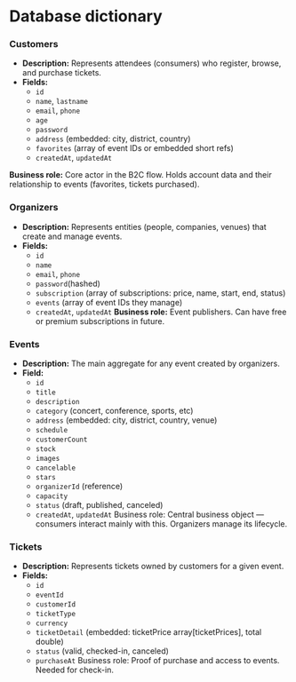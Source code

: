 # Database dictionary

### Customers
- **Description:** Represents attendees (consumers) who register, browse, and purchase tickets.
- **Fields:**
    - ``id``
    - ``name``, ``lastname``
    - ``email``, ``phone``
    - ``age``
    - ``password``
    - ``address`` (embedded: city, district, country)
    - ``favorites`` (array of event IDs or embedded short refs)
    - ``createdAt``, ``updatedAt``

**Business role:** Core actor in the B2C flow. Holds account data and their relationship to events (favorites, tickets purchased).

### Organizers
- **Description:** Represents entities (people, companies, venues) that create and manage events.
- **Fields:**
    - ``id``
    - ``name``
    - ``email``, ``phone``
    - ``password``(hashed)
    - ``subscription`` (array of subscriptions: price, name, start, end, status)
    - ``events`` (array of event IDs they manage)
    - ``createdAt``, ``updatedAt``
**Business role:** Event publishers. Can have free or premium subscriptions in future.

### Events
- **Description:** The main aggregate for any event created by organizers.
- **Field:**
    - ``id``
    - ``title``
    - ``description``
    - ``category`` (concert, conference, sports, etc)
    - ``address`` (embedded: city, district, country, venue)
    - ``schedule``
    - ``customerCount``
    - ``stock``
    - ``images``
    - ``cancelable``
    - ``stars``
    - ``organizerId`` (reference)
    - ``capacity``
    - ``status`` (draft, published, canceled)
    - ``createdAt``, ``updatedAt``
Business role: Central business object — consumers interact mainly with this. Organizers manage its lifecycle.

### Tickets
- **Description:** Represents tickets owned by customers for a given event.
- **Fields:** 
    - ``id``
    - ``eventId``
    - ``customerId``
    - ``ticketType``
    - ``currency``
    - ``ticketDetail`` (embedded: ticketPrice array[ticketPrices], total double)
    - ``status`` (valid, checked-in, canceled)
    - ``purchaseAt``
Business role: Proof of purchase and access to events. Needed for check-in.
